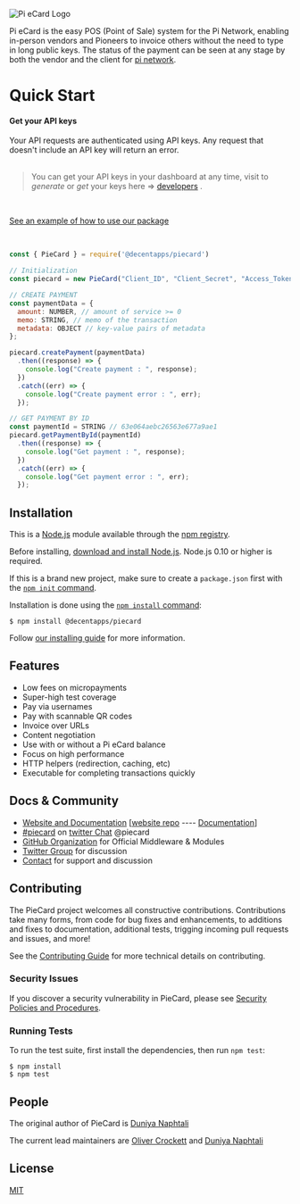 ![Pi eCard Logo](https://miro.medium.com/max/520/1*1ihnvEGPNAC8wGGxiPgQBA.webp)

  Pi eCard is the easy POS (Point of Sale) system for the Pi Network, enabling in-person vendors and Pioneers to invoice others without the need to type in long public keys. The status of the payment can be seen at any stage by both the vendor and the client for [pi network](https://minepi.com/).

  <!-- [![NPM Version][npm-version-image]][npm-url]
  [![NPM Install Size][npm-install-size-image]][npm-install-size-url]
  [![NPM Downloads][npm-downloads-image]][npm-downloads-url] -->

  # Quick Start
#### Get your API keys

Your API requests are authenticated using API keys. Any request that doesn't include an API key will return an error. <br/> <br/>

> You can get your API keys in your dashboard at any time, visit to _generate_ or _get_ your keys here => [developers](https://gateway.piecard.app) .

<br />

  [See an example of how to use our package](example)

<br />

```js
const { PieCard } = require('@decentapps/piecard')

// Initialization
const piecard = new PieCard("Client_ID", "Client_Secret", "Access_Token");

// CREATE PAYMENT
const paymentData = {
  amount: NUMBER, // amount of service >= 0
  memo: STRING, // memo of the transaction
  metadata: OBJECT // key-value pairs of metadata
};

piecard.createPayment(paymentData)
  .then((response) => {
    console.log("Create payment : ", response);
  })
  .catch((err) => {
    console.log("Create payment error : ", err);
  });

// GET PAYMENT BY ID
const paymentId = STRING // 63e064aebc26563e677a9ae1
piecard.getPaymentById(paymentId)
  .then((response) => {
    console.log("Get payment : ", response);
  })
  .catch((err) => {
    console.log("Get payment error : ", err);
  });

```


## Installation

This is a [Node.js](https://nodejs.org/en/) module available through the
[npm registry](https://www.npmjs.com/).

Before installing, [download and install Node.js](https://nodejs.org/en/download/).
Node.js 0.10 or higher is required.

If this is a brand new project, make sure to create a `package.json` first with
the [`npm init` command](https://docs.npmjs.com/creating-a-package-json-file).

Installation is done using the
[`npm install` command](https://docs.npmjs.com/getting-started/installing-npm-packages-locally):

```console
$ npm install @decentapps/piecard
```

Follow [our installing guide](https://docs.piecard.app/quick-start)
for more information.

## Features

  * Low fees on micropayments
  * Super-high test coverage
  * Pay via usernames
  * Pay with scannable QR codes
  * Invoice over URLs
  * Content negotiation
  * Use with or without a Pi eCard balance
  * Focus on high performance
  * HTTP helpers (redirection, caching, etc)
  * Executable for completing transactions quickly

## Docs & Community

  * [Website and Documentation](https://www.piecard.co.uk/)  [[website repo](https://github.com/decentappsltd/piecard) ---- [Documentation](https://docs.piecard.app/)]
  * [#piecard](https://twitter.com/pi_ecard) on [twitter Chat](https://mobile.twitter.com/pi_ecard) @piecard
  * [GitHub Organization](https://github.com/decentappsltd) for Official Middleware & Modules
  * [Twitter Group](https://twitter.com/decentappsltd) for discussion
  * [Contact](https://decentapps.co.uk/contact.html) for support and discussion



## Contributing

  <!-- [![Linux Build][github-actions-ci-image]][github-actions-ci-url]
  [![Windows Build][appveyor-image]][appveyor-url]
  [![Test Coverage][coveralls-image]][coveralls-url] -->

The PieCard project welcomes all constructive contributions. Contributions take many forms,
from code for bug fixes and enhancements, to additions and fixes to documentation, additional
tests, trigging incoming pull requests and issues, and more!

See the [Contributing Guide](Contributing.md) for more technical details on contributing.

### Security Issues

If you discover a security vulnerability in PieCard, please see [Security Policies and Procedures](Security.md).

### Running Tests

To run the test suite, first install the dependencies, then run `npm test`:

```console
$ npm install
$ npm test
```

## People

The original author of PieCard is [Duniya Naphtali](https://github.com/kouqhar)

The current lead maintainers are [Oliver Crockett](https://github.com/olivercrockett) and [Duniya Naphtali](https://github.com/kouqhar)

## License

  [MIT](LICENSE)
